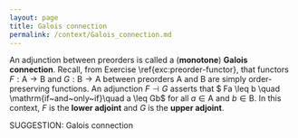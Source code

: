 ```yaml
---
layout: page
title: Galois connection
permalink: /context/Galois_connection.md
---
```

An adjunction between preorders is called a (**monotone**) **Galois connection**. Recall, from Exercise \ref{exc:preorder-functor}, that functors $F : \mathsf{A} \to \mathsf{B}$ and $G : \mathsf{B} \to \mathsf{A}$ between preorders $\mathsf{A}$ and $\mathsf{B}$ are simply order-preserving functions. An adjunction $F \dashv G$ asserts that $ Fa \leq b \quad \mathrm{if~and~only~if}\quad a \leq Gb$ for all $a \in \mathsf{A}$ and $b \in \mathsf{B}$. In this context, $F$ is  the **lower adjoint** and $G$ is the **upper adjoint**.

SUGGESTION: Galois connection